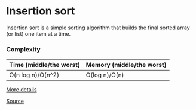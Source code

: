 # Insertion sort

Insertion sort is a simple sorting algorithm that builds the final sorted array (or list) one item at a time.

### Complexity

| Time (middle/the worst) | Memory (middle/the worst) |
| ----------------------- | ------------------------- |
| O(n log n)/O(n^2)       | O(log n)/O(n)             |

[More details](https://en.wikipedia.org/wiki/Quicksort)

[Source](quick-sort.ts#L4)
